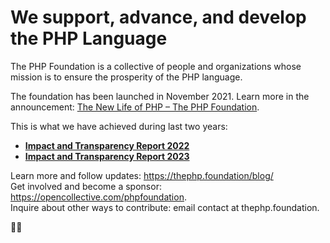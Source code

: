 # We support, advance, and develop the PHP Language

The PHP Foundation is a collective of people and organizations whose mission is to ensure the prosperity of the PHP language.

The foundation has been launched in November 2021. Learn more in the announcement: [The New Life of PHP – The PHP Foundation](https://blog.jetbrains.com/phpstorm/2021/11/the-php-foundation/).

This is what we have achieved during last two years:  
- **[Impact and Transparency Report 2022](https://thephp.foundation/blog/2022/11/22/transparency-and-impact-report-2022/)**  
- **[Impact and Transparency Report 2023](https://thephp.foundation/blog/2024/02/26/transparency-and-impact-report-2023/)**  


Learn more and follow updates: https://thephp.foundation/blog/  
Get involved and become a sponsor: https://opencollective.com/phpfoundation.  
Inquire about other ways to contribute: email contact at thephp.foundation.  

💜🐘
